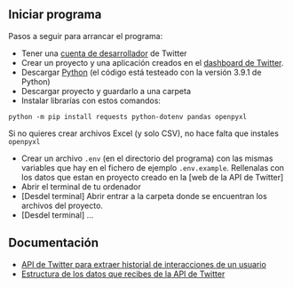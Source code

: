 ## Iniciar programa

Pasos a seguir para arrancar el programa:
- Tener una [cuenta de desarrollador](https://developer.twitter.com/en/apply-for-access) de Twitter
- Crear un proyecto y una aplicación creados en el [dashboard de Twitter](https://developer.twitter.com/en/portal/dashboard).
- Descargar [Python](https://www.python.org/downloads/) (el código está testeado con la versión 3.9.1 de Python)
- Descargar proyecto y guardarlo a una carpeta
- Instalar librarías con estos comandos:
```
python -m pip install requests python-dotenv pandas openpyxl
```
Si no quieres crear archivos Excel (y solo  CSV), no hace falta que instales `openpyxl`
- Crear un archivo `.env` (en el directorio del programa) con las mismas variables que hay en el fichero de ejemplo `.env.example`. Rellenalas con los datos que estan en proyecto creado en la [web de la API de Twitter]
- Abrir el terminal de tu ordenador
- [Desdel terminal] Abrir entrar a la carpeta donde se encuentran los archivos del proyecto.
- [Desdel terminal] ...

## Documentación
- [API de Twitter para extraer historial de interacciones de un usuario](https://developer.twitter.com/en/docs/twitter-api/tweets/timelines/api-reference/get-users-id-tweets) 
- [Estructura de los datos que recibes de la API de Twitter](https://developer.twitter.com/en/docs/twitter-api/data-dictionary/introduction)